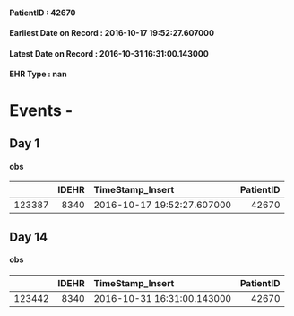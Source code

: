 
#### PatientID : 42670
#### Earliest Date on Record : 2016-10-17 19:52:27.607000
#### Latest Date on Record : 2016-10-31 16:31:00.143000
#### EHR Type : nan

# Events - 

## Day 1

#### obs
|        |   IDEHR | TimeStamp_Insert           |   PatientID |
|-------:|--------:|:---------------------------|------------:|
| 123387 |    8340 | 2016-10-17 19:52:27.607000 |       42670 |


## Day 14

#### obs
|        |   IDEHR | TimeStamp_Insert           |   PatientID |
|-------:|--------:|:---------------------------|------------:|
| 123442 |    8340 | 2016-10-31 16:31:00.143000 |       42670 |


